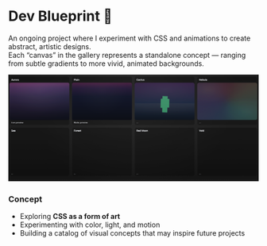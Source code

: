 # Dev Blueprint 🌌

An ongoing project where I experiment with CSS and animations to create abstract, artistic designs.  
Each “canvas” in the gallery represents a standalone concept — ranging from subtle gradients to more vivid, animated backgrounds.

![Gallery preview](assets/gallery.png)

### Concept
- Exploring **CSS as a form of art**
- Experimenting with color, light, and motion
- Building a catalog of visual concepts that may inspire future projects
